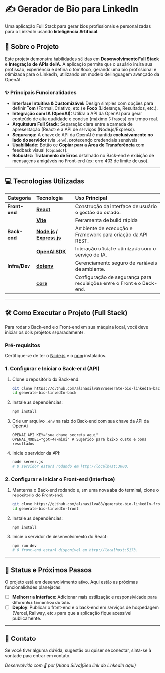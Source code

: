 # ✍️ Gerador de Bio para LinkedIn

Uma aplicação Full Stack para gerar bios profissionais e personalizadas para o LinkedIn usando **Inteligência Artificial**.

## 🚀 Sobre o Projeto

Este projeto demonstra habilidades sólidas em **Desenvolvimento Full Stack** e **Integração de APIs de IA**. A aplicação permite que o usuário insira sua profissão, experiência e defina o tom/foco, gerando uma bio profissional e otimizada para o LinkedIn, utilizando um modelo de linguagem avançado da OpenAI.

### ✨ Principais Funcionalidades

  - **Interface Intuitiva & Customizável:** Design simples com opções para definir **Tom** (Formal, Criativo, etc.) e **Foco** (Liderança, Resultados, etc.).
  - **Integração com IA (OpenAI):** Utiliza a API da OpenAI para gerar conteúdo de alta qualidade e conciso (máximo 3 frases) em tempo real.
  - **Arquitetura Full Stack:** Separação clara entre a camada de apresentação (React) e a API de serviços (Node.js/Express).
  - **Segurança:** A chave de API da OpenAI é mantida **exclusivamente no lado do servidor** (via `.env`), protegendo credenciais sensíveis.
  - **Usabilidade:** Botão de **Copiar para a Área de Transferência** com feedback visual (`Copiado!`).
  - **Robustez:** **Tratamento de Erros** detalhado no Back-end e exibição de mensagens amigáveis no Front-end (ex: erro 403 de limite de uso).

-----

## 💻 Tecnologias Utilizadas

| Categoria | Tecnologia | Uso Principal |
| :--- | :--- | :--- |
| **Front-end** | **[React](https://reactjs.org/)** | Construção da interface de usuário e gestão de estado. |
| | **[Vite](https://vitejs.dev/)** | Ferramenta de build rápida. |
| **Back-end** | **[Node.js](https://nodejs.org/) / [Express.js](https://expressjs.com/)** | Ambiente de execução e Framework para criação da API REST. |
| | **[OpenAI SDK](https://www.npmjs.com/package/openai)** | Interação oficial e otimizada com o serviço de IA. |
| **Infra/Dev** | **[dotenv](https://www.npmjs.com/package/dotenv)** | Gerenciamento seguro de variáveis de ambiente. |
| | **[cors](https://www.npmjs.com/package/cors)** | Configuração de segurança para requisições entre o Front e o Back-end. |

-----

## 🛠️ Como Executar o Projeto (Full Stack)

Para rodar o Back-end e o Front-end em sua máquina local, você deve iniciar os dois projetos separadamente.

### Pré-requisitos

Certifique-se de ter o [Node.js](https://nodejs.org/en/download/) e o [npm](https://www.npmjs.com/) instalados.

### 1\. Configurar e Iniciar o Back-end (API)

1.  Clone o repositório do Back-end:
    ```bash
    git clone https://github.com/alanasilva88/generate-bio-linkedIn-back.git
    cd generate-bio-linkedIn-back
    ```
2.  Instale as dependências:
    ```bash
    npm install
    ```
3.  Crie um arquivo `.env` na raiz do Back-end com sua chave da API da OpenAI:
    ```
    OPENAI_API_KEY="sua_chave_secreta_aqui"
    OPENAI_MODEL="gpt-4o-mini" # Sugerido para baixo custo e bons resultados
    ```
4.  Inicie o servidor da API:
    ```bash
    node server.js
    # O servidor estará rodando em http://localhost:3000.
    ```

### 2\. Configurar e Iniciar o Front-end (Interface)

1.  Mantenha o Back-end rodando e, em uma nova aba do terminal, clone o repositório do Front-end:
    ```bash
    git clone https://github.com/alanasilva88/generate-bio-linkedIn-front.git
    cd generate-bio-linkedIn-front
    ```
2.  Instale as dependências:
    ```bash
    npm install
    ```
3.  Inicie o servidor de desenvolvimento do React:
    ```bash
    npm run dev
    # O front-end estará disponível em http://localhost:5173.
    ```

-----

## 🚧 Status e Próximos Passos

O projeto está em desenvolvimento ativo. Aqui estão as próximas funcionalidades planejadas:

  - [ ] **Melhorar a Interface:** Adicionar mais estilização e responsividade para diferentes tamanhos de tela.
  - [ ] **Deploy:** Publicar o front-end e o back-end em serviços de hospedagem (Vercel, Railway, etc.) para que a aplicação fique acessível publicamente.

-----

## 🤝 Contato

Se você tiver alguma dúvida, sugestão ou quiser se conectar, sinta-se à vontade para entrar em contato.

*Desenvolvido com 💜 por [Alana Silva](Seu link do LinkedIn aqui)*